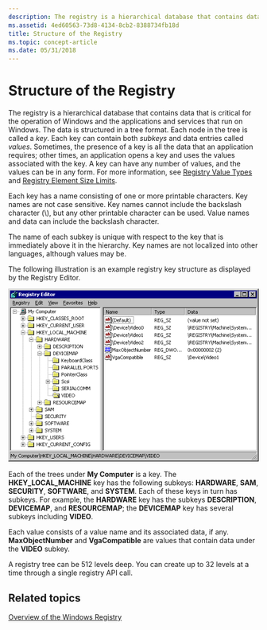 ```yaml
---
description: The registry is a hierarchical database that contains data that is critical for the operation of Windows and the applications and services that run on Windows.
ms.assetid: 4ed60563-73d8-4134-8cb2-8388734fb18d
title: Structure of the Registry
ms.topic: concept-article
ms.date: 05/31/2018
---
```


# Structure of the Registry

The registry is a hierarchical database that contains data that is critical for the operation of Windows and the applications and services that run on Windows. The data is structured in a tree format. Each node in the tree is called a *key*. Each key can contain both *subkeys* and data entries called *values*. Sometimes, the presence of a key is all the data that an application requires; other times, an application opens a key and uses the values associated with the key. A key can have any number of values, and the values can be in any form. For more information, see [Registry Value Types](registry-value-types.md) and [Registry Element Size Limits](registry-element-size-limits.md).

Each key has a name consisting of one or more printable characters. Key names are not case sensitive. Key names cannot include the backslash character (\\), but any other printable character can be used. Value names and data can include the backslash character.

The name of each subkey is unique with respect to the key that is immediately above it in the hierarchy. Key names are not localized into other languages, although values may be.

The following illustration is an example registry key structure as displayed by the Registry Editor.

![registry editor window](images/regtree.png)

Each of the trees under **My Computer** is a key. The **HKEY\_LOCAL\_MACHINE** key has the following subkeys: **HARDWARE**, **SAM**, **SECURITY**, **SOFTWARE**, and **SYSTEM**. Each of these keys in turn has subkeys. For example, the **HARDWARE** key has the subkeys **DESCRIPTION**, **DEVICEMAP**, and **RESOURCEMAP**; the **DEVICEMAP** key has several subkeys including **VIDEO**.

Each value consists of a value name and its associated data, if any. **MaxObjectNumber** and **VgaCompatible** are values that contain data under the **VIDEO** subkey.

A registry tree can be 512 levels deep. You can create up to 32 levels at a time through a single registry API call.

## Related topics

<dl> <dt>

[Overview of the Windows Registry](/previous-versions/windows/it-pro/windows-server-2003/cc781906(v=ws.10))
</dt> </dl>

 

 
